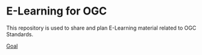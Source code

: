 # E-Learning for OGC

This repository is used to share and plan E-Learning material related to OGC Standards.

[Goal](Goal.md)
